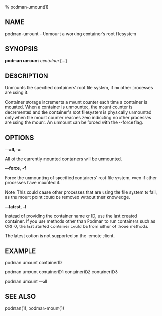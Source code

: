 % podman-umount(1)

## NAME
podman\-umount - Unmount a working container's root filesystem

## SYNOPSIS
**podman umount** *container* [...]

## DESCRIPTION
Unmounts the specified containers' root file system, if no other processes
are using it.

Container storage increments a mount counter each time a container is mounted.
When a container is unmounted, the mount counter is decremented and the
container's root filesystem is physically unmounted only when the mount
counter reaches zero indicating no other processes are using the mount.
An unmount can be forced with the --force flag.

## OPTIONS
**--all**, **-a**

All of the currently mounted containers will be unmounted.

**--force**, **-f**

Force the unmounting of specified containers' root file system, even if other
processes have mounted it.

Note: This could cause other processes that are using the file system to fail,
as the mount point could be removed without their knowledge.

**--latest**, **-l**

Instead of providing the container name or ID, use the last created container.
If you use methods other than Podman to run containers such as CRI-O, the last
started container could be from either of those methods.

The latest option is not supported on the remote client.

## EXAMPLE

podman umount containerID

podman umount containerID1 containerID2 containerID3

podman umount --all

## SEE ALSO
podman(1), podman-mount(1)
